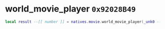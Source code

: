# world_movie_player `0x92028B49`

```lua
local result --[[ number ]] = natives.movie.world_movie_player(_unk0 --[[ number ]])
```